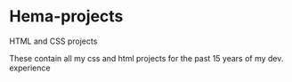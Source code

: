 # Hema-projects
HTML and CSS projects 


These contain all my css and html projects for the past 15 years of my dev. experience 
